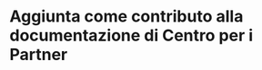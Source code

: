 # <a name="contributing-to-partner-center-documentation"></a>Aggiunta come contributo alla documentazione di Centro per i Partner